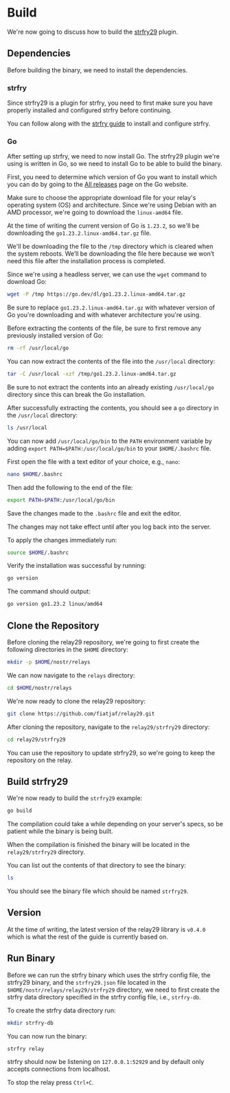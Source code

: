 # Build

We're now going to discuss how to build the [strfry29](https://github.com/fiatjaf/relay29/tree/master/strfry29 "strfry29") plugin.

## Dependencies

Before building the binary, we need to install the dependencies.

### strfry

Since strfry29 is a plugin for strfry, you need to first make sure you have properly installed and configured strfry before continuing.

You can follow along with the [strfry guide](/relays/strfry/intro/ "strfry guide") to install and configure strfry.

### Go

After setting up strfry, we need to now install Go. The strfry29 plugin we're using is written in Go, so we need to install Go to be able to build the binary.

First, you need to determine which version of Go you want to install which you can do by going to the [All releases](https://go.dev/dl "All releases") page on the Go website.

Make sure to choose the appropriate download file for your relay's operating system (OS) and architecture. Since we're using Debian with an AMD processor, we're going to download the `linux-amd64` file.

At the time of writing the current version of Go is `1.23.2`, so we'll be downloading the `go1.23.2.linux-amd64.tar.gz` file.

We'll be downloading the file to the `/tmp` directory which is cleared when the system reboots. We’ll be downloading the file here because we won’t need this file after the installation process is completed.

Since we're using a headless server, we can use the `wget` command to download Go:

```bash
wget -P /tmp https://go.dev/dl/go1.23.2.linux-amd64.tar.gz
```

Be sure to replace `go1.23.2.linux-amd64.tar.gz` with whatever version of Go you're downloading and with whatever architecture you're using.

Before extracting the contents of the file, be sure to first remove any previously installed version of Go:

```bash
rm -rf /usr/local/go
```

You can now extract the contents of the file into the `/usr/local` directory:

```bash
tar -C /usr/local -xzf /tmp/go1.23.2.linux-amd64.tar.gz
```

Be sure to not extract the contents into an already existing `/usr/local/go` directory since this can break the Go installation.

After successfully extracting the contents, you should see a `go` directory in the `/usr/local` directory:

```bash
ls /usr/local
```

You can now add `/usr/local/go/bin` to the `PATH` environment variable by adding `export PATH=$PATH:/usr/local/go/bin` to your `$HOME/.bashrc` file.

First open the file with a text editor of your choice, e.g., `nano`:

```bash
nano $HOME/.bashrc
```

Then add the following to the end of the file:

```bash
export PATH=$PATH:/usr/local/go/bin
```

Save the changes made to the `.bashrc` file and exit the editor.

The changes may not take effect until after you log back into the server.

To apply the changes immediately run:

```bash
source $HOME/.bashrc
```

Verify the installation was successful by running:

```bash
go version
```

The command should output:

```bash
go version go1.23.2 linux/amd64
```

## Clone the Repository

Before cloning the relay29 repository, we're going to first create the following directories in the `$HOME` directory:

```bash
mkdir -p $HOME/nostr/relays
```

We can now navigate to the `relays` directory:

```bash
cd $HOME/nostr/relays
```

We're now ready to clone the relay29 repository:

```bash
git clone https://github.com/fiatjaf/relay29.git
```

After cloning the repository, navigate to the `relay29/strfry29` directory:

```bash
cd relay29/strfry29
```

You can use the repository to update strfry29, so we're going to keep the repository on the relay.

## Build strfry29

We're now ready to build the `strfry29` example:

```bash
go build
```

The compilation could take a while depending on your server's specs, so be patient while the binary is being built.

When the compilation is finished the binary will be located in the `relay29/strfry29` directory.

You can list out the contents of that directory to see the binary:

```bash
ls
```

You should see the binary file which should be named `strfry29`.

## Version

At the time of writing, the latest version of the relay29 library is `v0.4.0` which is what the rest of the guide is currently based on.

## Run Binary

Before we can run the strfry binary which uses the strfry config file, the strfry29 binary, and the `strfry29.json` file located in the `$HOME/nostr/relays/relay29/strfry29` directory, we need to first create the strfry data directory specified in the strfry config file, i.e., `strfry-db`.

To create the strfry data directory run:

```bash
mkdir strfry-db
```

You can now run the binary:

```bash
strfry relay
```

strfry should now be listening on `127.0.0.1:52929` and by default only accepts connections from localhost.

To stop the relay press `Ctrl+C`.
